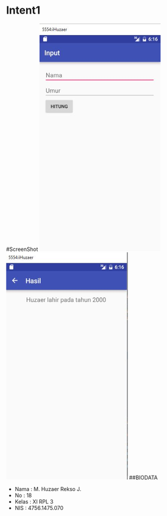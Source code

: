 # Intent1
#ScreenShot 
![ScreenShot](https://github.com/HuzaerRekso/Intent1/blob/master/Inten1.1.JPG "")
![ScreenShot](https://github.com/HuzaerRekso/Intent1/blob/master/Inten1.2.JPG "")
##BIODATA
- Nama : M. Huzaer Rekso J.
- No : 18
- Kelas : XI RPL 3
- NIS : 4756.1475.070
